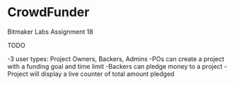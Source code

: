 CrowdFunder
===========

Bitmaker Labs Assignment 18
 
TODO

-3 user types: Project Owners, Backers, Admins
-POs can create a project with a funding goal and time limit
-Backers can pledge money to a project
-Project will display a live counter of total amount pledged

